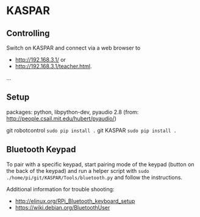 # KASPAR

## Controlling

Switch on KASPAR and connect via a web browser to

- http://192.168.3.1/ or
- http://192.168.3.1/teacher.html.

...

## Setup
packages: python, libpython-dev, pyaudio 2.8 (from: http://people.csail.mit.edu/hubert/pyaudio/)

 git robotcontrol
 `sudo pip install .`
git KASPAR
 `sudo pip install .`


## Bluetooth Keypad

To pair with a specific keypad, start pairing mode of the keypad (button on the back of the keypad) and run a helper script with `sudo ./home/pi/git/KASPAR/Tools/bluetooth.py` and follow the instructions.

Additional information for trouble shooting:
- http://elinux.org/RPi_Bluetooth_keyboard_setup
- https://wiki.debian.org/BluetoothUser
